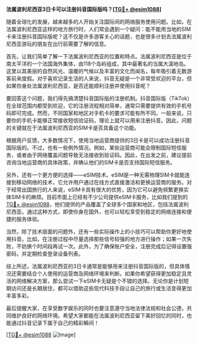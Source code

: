 **法属波利尼西亚3日卡可以注册抖音国际版吗？[[TG💪+ @esim1088](https://t.me/s/esim1088)]**

随着全球化的发展，越来越多的人开始关注国际间的网络服务使用问题。比如，在法属波利尼西亚这样的地方旅行时，人们常会遇到一个疑问：能不能用当地的SIM卡来注册抖音国际版呢？这不仅是许多游客关心的话题，也是很多计划去法属波利尼西亚游玩的朋友在出行前需要了解的信息。

首先，让我们简单了解一下法属波利尼西亚的位置和特点。法属波利尼西亚是位于南太平洋的一个法国海外集体，由118个岛屿组成，其中最著名的当属大溪地岛。这里以其美丽的自然风光、温暖的气候以及丰富的文化而闻名，每年吸引着无数游客前来度假。对于喜欢记录生活的人来说，抖音无疑是一个非常受欢迎的平台，但如果你身处法属波利尼西亚，是否还能顺利注册并使用抖音呢？

要回答这个问题，我们得先搞清楚抖音国际版的注册机制。抖音国际版（TikTok）在全球范围内都受到欢迎，它的注册流程相对简单，通常只需要提供有效的手机号码即可完成。然而，不同国家和地区对手机卡的要求可能有所不同。一般来说，只要你的手机卡能够正常接收短信验证码，理论上就可以用来注册抖音。因此，问题的关键就在于法属波利尼西亚的SIM卡是否具备这个功能。

根据用户反馈，大多数情况下，使用当地运营商提供的3日卡是可以成功注册抖音国际版的。不过，也有一些例外情况。例如，某些运营商可能会限制国际短信服务，或者由于网络覆盖问题导致无法接收到验证码。因此，在出发之前，建议提前咨询当地运营商的具体政策，并确认他们的SIM卡是否支持国际短信服务。

另外，还有一个更方便的选择——eSIM技术。eSIM是一种无需物理SIM卡就能连接到移动网络的技术，它允许用户通过在线方式直接激活和更换运营商的服务。对于经常出国旅行的人来说，eSIM卡具有很大的优势，因为它可以避免频繁更换实体SIM卡的麻烦。目前市面上已经有不少公司提供eSIM卡服务，比如我们提到的[TG💪+ @esim1088](https://t.me/s/esim1088)，他们提供的产品覆盖了全球多个国家和地区，包括法属波利尼西亚。通过这种方式，即使你身在国外，也可以轻松享受到稳定的网络连接和便捷的服务体验。

当然，除了技术层面的问题外，还有一些实际操作上的小技巧可以帮助你更好地使用抖音。比如，在注册过程中尽量选择那些信号较强的地方进行操作；如果一次失败，不妨换个时间段再试一次。此外，为了确保账户安全，注册完成后记得设置强密码，并定期检查登录设备列表。

综上所述，法属波利尼西亚的3日卡通常是能够用来注册抖音国际版的，但具体情况还需要结合个人使用的运营商及网络环境来判断。如果你希望获得更加稳定且灵活的网络解决方案，那么尝试一下eSIM卡无疑是个不错的选择。无论你是计划短期访问还是长期居住，都可以借助这些现代科技手段让自己的旅行或生活变得更加丰富多彩。

最后提醒大家，在享受数字娱乐的同时也要注意遵守当地法律法规和社会公德，共同维护良好的网络环境。希望大家都能在法属波利尼西亚留下美好回忆的同时，也能通过抖音记录下属于自己的精彩瞬间！

[[TG💪+ @esim1088](https://t.me/s/esim1088) ![Image](https://i.postimg.cc/4NQfJmqS/Snipaste-2025-05-13-00-14-12.png)]